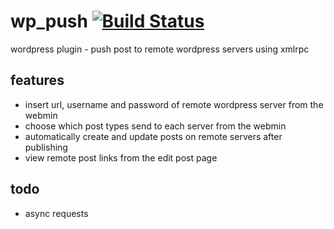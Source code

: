 # wp_push [![Build Status](https://travis-ci.org/sp4x/wp_push.svg?branch=master)](https://travis-ci.org/sp4x/wp_push)

wordpress plugin - push post to remote wordpress servers using xmlrpc

## features

* insert url, username and password of remote wordpress server from the webmin
* choose which post types send to each server from the webmin
* automatically create and update posts on remote servers after publishing
* view remote post links from the edit post page 

## todo

* async requests


